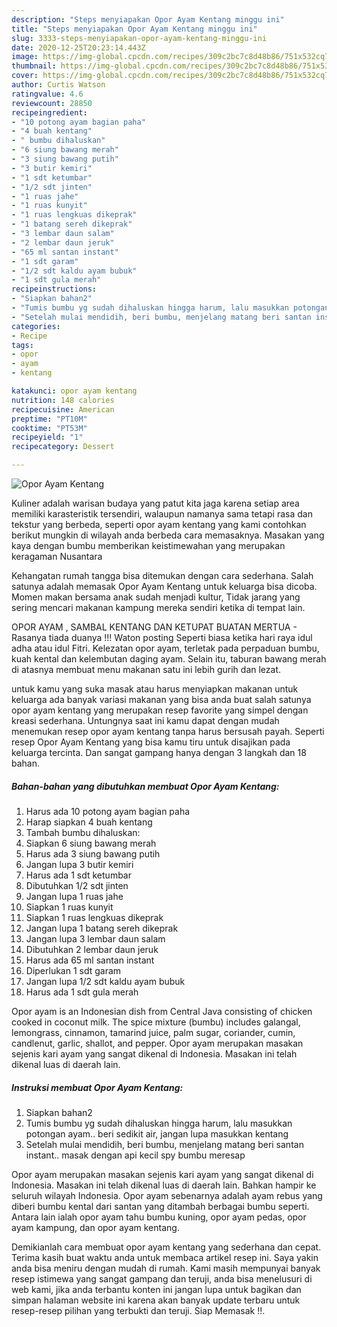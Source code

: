 ```yaml
---
description: "Steps menyiapakan Opor Ayam Kentang minggu ini"
title: "Steps menyiapakan Opor Ayam Kentang minggu ini"
slug: 3333-steps-menyiapakan-opor-ayam-kentang-minggu-ini
date: 2020-12-25T20:23:14.443Z
image: https://img-global.cpcdn.com/recipes/309c2bc7c8d48b86/751x532cq70/opor-ayam-kentang-foto-resep-utama.jpg
thumbnail: https://img-global.cpcdn.com/recipes/309c2bc7c8d48b86/751x532cq70/opor-ayam-kentang-foto-resep-utama.jpg
cover: https://img-global.cpcdn.com/recipes/309c2bc7c8d48b86/751x532cq70/opor-ayam-kentang-foto-resep-utama.jpg
author: Curtis Watson
ratingvalue: 4.6
reviewcount: 28850
recipeingredient:
- "10 potong ayam bagian paha"
- "4 buah kentang"
- " bumbu dihaluskan"
- "6 siung bawang merah"
- "3 siung bawang putih"
- "3 butir kemiri"
- "1 sdt ketumbar"
- "1/2 sdt jinten"
- "1 ruas jahe"
- "1 ruas kunyit"
- "1 ruas lengkuas dikeprak"
- "1 batang sereh dikeprak"
- "3 lembar daun salam"
- "2 lembar daun jeruk"
- "65 ml santan instant"
- "1 sdt garam"
- "1/2 sdt kaldu ayam bubuk"
- "1 sdt gula merah"
recipeinstructions:
- "Siapkan bahan2"
- "Tumis bumbu yg sudah dihaluskan hingga harum, lalu masukkan potongan ayam.. beri sedikit air, jangan lupa masukkan kentang"
- "Setelah mulai mendidih, beri bumbu, menjelang matang beri santan instant.. masak dengan api kecil spy bumbu meresap"
categories:
- Recipe
tags:
- opor
- ayam
- kentang

katakunci: opor ayam kentang 
nutrition: 148 calories
recipecuisine: American
preptime: "PT10M"
cooktime: "PT53M"
recipeyield: "1"
recipecategory: Dessert

---
```



![Opor Ayam Kentang](https://img-global.cpcdn.com/recipes/309c2bc7c8d48b86/751x532cq70/opor-ayam-kentang-foto-resep-utama.jpg)

Kuliner adalah warisan budaya yang patut kita jaga karena setiap area memiliki karasteristik tersendiri, walaupun namanya sama tetapi rasa dan tekstur yang berbeda, seperti opor ayam kentang yang kami contohkan berikut mungkin di wilayah anda berbeda cara memasaknya. Masakan yang kaya dengan bumbu memberikan keistimewahan yang merupakan keragaman Nusantara

Kehangatan rumah tangga bisa ditemukan dengan cara sederhana. Salah satunya adalah memasak Opor Ayam Kentang untuk keluarga bisa dicoba. Momen makan bersama anak sudah menjadi kultur, Tidak jarang yang sering mencari makanan kampung mereka sendiri ketika di tempat lain.

OPOR AYAM , SAMBAL KENTANG DAN KETUPAT BUATAN MERTUA - Rasanya tiada duanya !!! Waton posting Seperti biasa ketika hari raya idul adha atau idul Fitri. Kelezatan opor ayam, terletak pada perpaduan bumbu, kuah kental dan kelembutan daging ayam. Selain itu, taburan bawang merah di atasnya membuat menu makanan satu ini lebih gurih dan lezat.

untuk kamu yang suka masak atau harus menyiapkan makanan untuk keluarga ada banyak variasi makanan yang bisa anda buat salah satunya opor ayam kentang yang merupakan resep favorite yang simpel dengan kreasi sederhana. Untungnya saat ini kamu dapat dengan mudah menemukan resep opor ayam kentang tanpa harus bersusah payah.
Seperti resep Opor Ayam Kentang yang bisa kamu tiru untuk disajikan pada keluarga tercinta. Dan sangat gampang hanya dengan 3 langkah dan 18 bahan.


<!--inarticleads1-->

##### Bahan-bahan yang dibutuhkan membuat Opor Ayam Kentang:

1. Harus ada 10 potong ayam bagian paha
1. Harap siapkan 4 buah kentang
1. Tambah  bumbu dihaluskan:
1. Siapkan 6 siung bawang merah
1. Harus ada 3 siung bawang putih
1. Jangan lupa 3 butir kemiri
1. Harus ada 1 sdt ketumbar
1. Dibutuhkan 1/2 sdt jinten
1. Jangan lupa 1 ruas jahe
1. Siapkan 1 ruas kunyit
1. Siapkan 1 ruas lengkuas dikeprak
1. Jangan lupa 1 batang sereh dikeprak
1. Jangan lupa 3 lembar daun salam
1. Dibutuhkan 2 lembar daun jeruk
1. Harus ada 65 ml santan instant
1. Diperlukan 1 sdt garam
1. Jangan lupa 1/2 sdt kaldu ayam bubuk
1. Harus ada 1 sdt gula merah


Opor ayam is an Indonesian dish from Central Java consisting of chicken cooked in coconut milk. The spice mixture (bumbu) includes galangal, lemongrass, cinnamon, tamarind juice, palm sugar, coriander, cumin, candlenut, garlic, shallot, and pepper. Opor ayam merupakan masakan sejenis kari ayam yang sangat dikenal di Indonesia. Masakan ini telah dikenal luas di daerah lain. 

<!--inarticleads2-->

##### Instruksi membuat  Opor Ayam Kentang:

1. Siapkan bahan2
1. Tumis bumbu yg sudah dihaluskan hingga harum, lalu masukkan potongan ayam.. beri sedikit air, jangan lupa masukkan kentang
1. Setelah mulai mendidih, beri bumbu, menjelang matang beri santan instant.. masak dengan api kecil spy bumbu meresap


Opor ayam merupakan masakan sejenis kari ayam yang sangat dikenal di Indonesia. Masakan ini telah dikenal luas di daerah lain. Bahkan hampir ke seluruh wilayah Indonesia. Opor ayam sebenarnya adalah ayam rebus yang diberi bumbu kental dari santan yang ditambah berbagai bumbu seperti. Antara lain ialah opor ayam tahu bumbu kuning, opor ayam pedas, opor ayam kampung, dan opor ayam kentang. 

Demikianlah cara membuat opor ayam kentang yang sederhana dan cepat. Terima kasih buat waktu anda untuk membaca artikel resep ini. Saya yakin anda bisa meniru dengan mudah di rumah. Kami masih mempunyai banyak resep istimewa yang sangat gampang dan teruji, anda bisa menelusuri di web kami, jika anda terbantu konten ini jangan lupa untuk bagikan dan simpan halaman website ini karena akan banyak update terbaru untuk resep-resep pilihan yang terbukti dan teruji. Siap Memasak !!. 
